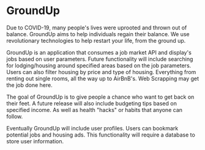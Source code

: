 # GroundUp
Due to COVID-19, many people's lives were uprooted and thrown out of balance. GroundUp aims to help individuals regain their balance. We use revolutionary technologies to help restart your life, from the ground up.

GroundUp is an application that consumes a job market API and display's jobs based on user parameters. Future functionality will include searching for lodging/housing around specified areas based on the job parameters. Users can also filter housing by price and type of housing. Everything from renting out single rooms, all the way up to AirBnB's. 
Web Scrapping may get the job done here.

The goal of GroundUp is to give people a chance who want to get back on their feet. A future release will also include budgeting tips based on specified income. As well as health "hacks" or habits that anyone can follow. 

Eventually GroundUp will include user profiles. Users can bookmark potential jobs and housing ads. This functionality will require a database to store user information. 
